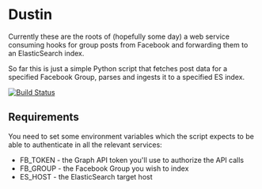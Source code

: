 # Dustin

Currently these are the roots of (hopefully some day) a web service consuming hooks for group posts from Facebook and forwarding them to an ElasticSearch index.

So far this is just a simple Python script that fetches post data for a specified Facebook Group, parses and ingests it to a specified ES index.

[![Build Status](https://travis-ci.org/msufa/dustin.svg?branch=master)](https://travis-ci.org/msufa/dustin)

## Requirements

You need to set some environment variables which the script expects to be able to authenticate in all the relevant services:
* FB_TOKEN - the Graph API token you'll use to authorize the API calls
* FB_GROUP - the Facebook Group you wish to index
* ES_HOST - the ElasticSearch target host

